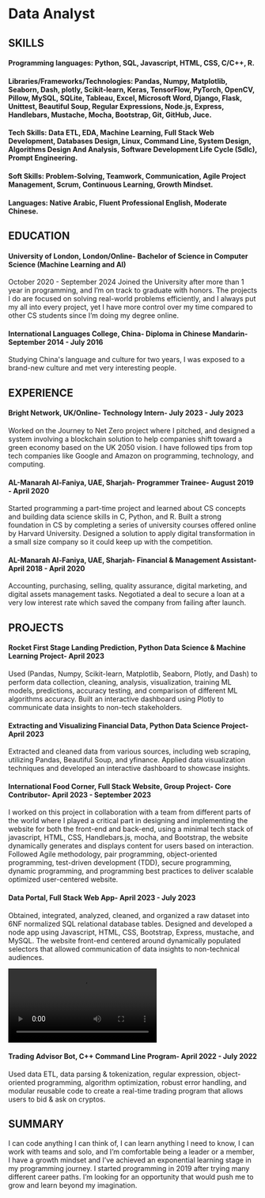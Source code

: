 # Data Analyst

## SKILLS
#### Programming languages:  Python, SQL, Javascript, HTML, CSS, C/C++, R.
#### Libraries/Frameworks/Technologies: Pandas, Numpy, Matplotlib, Seaborn, Dash, plotly, Scikit-learn, Keras, TensorFlow, PyTorch, OpenCV, Pillow, MySQL, SQLite, Tableau, Excel, Microsoft Word, Django, Flask, Unittest, Beautiful Soup, Regular Expressions, Node.js, Express, Handlebars, Mustache, Mocha, Bootstrap, Git, GitHub, Juce.
#### Tech Skills: Data ETL, EDA, Machine Learning, Full Stack Web Development, Databases Design, Linux, Command Line, System Design, Algorithms Design And Analysis, Software Development Life Cycle (Sdlc), Prompt Engineering.
#### Soft Skills: Problem-Solving, Teamwork, Communication, Agile Project Management, Scrum, Continuous Learning, Growth Mindset.
#### Languages: Native Arabic, Fluent Professional English, Moderate Chinese.

## EDUCATION
#### University of London, London/Online- Bachelor of Science in Computer Science (Machine Learning and AI)
October 2020 - September 2024
Joined the University after more than 1 year in programming, and I’m on track to graduate with honors. The projects I do are focused on solving real-world problems efficiently, and I always put my all into every project, yet I have more control over my time compared to other CS students since I’m doing my degree online.
#### International Languages College, China- Diploma in Chinese Mandarin- September 2014 - July 2016
Studying China's language and culture for two years, I was exposed to a brand-new culture and met very interesting people.

## EXPERIENCE
#### Bright Network,  UK/Online- Technology Intern- July 2023 - July 2023
Worked on the Journey to Net Zero project where I pitched, and designed a system involving a blockchain solution to help companies shift toward a green economy based on the UK 2050 vision.
I have followed tips from top tech companies like Google and Amazon on programming, technology, and computing.
#### AL-Manarah Al-Faniya, UAE, Sharjah- Programmer Trainee- August 2019 - April 2020
Started programming a part-time project and learned about CS concepts and building data science skills in C, Python, and R.
Built a strong foundation in CS by completing a series of university courses offered online by Harvard University.
Designed a solution to apply digital transformation in a small size company so it could keep up with the competition.
#### AL-Manarah Al-Faniya, UAE, Sharjah- Financial & Management Assistant- April 2018 - April 2020
Accounting, purchasing, selling, quality assurance, digital marketing, and digital assets management tasks.
Negotiated a deal to secure a loan at a very low interest rate which saved the company from failing after launch.

## PROJECTS
#### Rocket First Stage Landing Prediction,  Python Data Science & Machine Learning Project- April 2023
Used (Pandas, Numpy, Scikit-learn, Matplotlib, Seaborn, Plotly, and Dash) to perform data collection, cleaning, analysis, visualization, training ML models, predictions, accuracy testing, and comparison of different ML algorithms accuracy.
Built an interactive dashboard using Plotly to communicate data insights to non-tech stakeholders.
#### Extracting and Visualizing Financial Data,  Python Data Science Project- April 2023
Extracted and cleaned data from various sources, including web scraping, utilizing Pandas, Beautiful Soup, and yfinance.
Applied data visualization techniques and developed an interactive dashboard to showcase insights.
#### International Food Corner,  Full Stack Website, Group Project- Core Contributor- April 2023 - September 2023
I worked on this project in collaboration with a team from different parts of the world where I played a critical part in designing and implementing the website for both the front-end and back-end, using a minimal tech stack of javascript, HTML, CSS, Handlebars.js, mocha, and Bootstrap, the website dynamically generates and displays content for users based on interaction.
Followed Agile methodology, pair programming, object-oriented programming, test-driven development (TDD), secure programming, dynamic programming, and programming best practices to deliver scalable optimized user-centered website.
#### Data Portal, Full Stack Web App- April 2023 - July 2023
Obtained, integrated, analyzed, cleaned, and organized a raw dataset into 6NF normalized SQL relational database tables.
Designed and developed a node app using Javascript, HTML, CSS, Bootstrap, Express, mustache, and MySQL.
The website front-end centered around dynamically populated selectors that allowed communication of data insights to non-technical audiences.

![See the video](/assets/vid/DataPortal.mp4)

#### Trading Advisor Bot,  C++ Command Line Program- April 2022 - July 2022
Used data ETL, data parsing & tokenization, regular expression, object-oriented programming, algorithm optimization, robust error handling, and modular reusable code to create a real-time trading program that allows users to bid & ask on cryptos.

## SUMMARY
I can code anything I can think of, I can learn anything I need to know, I can work with teams and solo, and I’m comfortable being a leader or a member, I have a growth mindset and I’ve achieved an exponential learning stage in my programming journey. I started programming in 2019 after trying many different career paths. I’m looking for an opportunity that would push me to grow and learn beyond my imagination.
